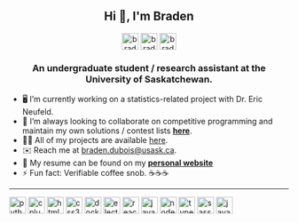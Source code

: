 <h2 align="center">Hi 👋, I'm Braden</h1>

<p align="center">
<a href="https://github.com/bradendubois" target="blank"><img align="center" src="https://cdn.jsdelivr.net/npm/simple-icons@3.0.1/icons/github.svg" alt="bradendubois" height="30" width="30" /></a>
<a href="https://linkedin.com/in/bradendubois" target="blank"><img align="center" src="https://cdn.jsdelivr.net/npm/simple-icons@3.0.1/icons/linkedin.svg" alt="bradendubois" height="30" width="30" /></a>
<a href="mailto:braden.dubois@usask.ca" target="blank"><img align="center" src="https://cdn.jsdelivr.net/npm/simple-icons@3.0.1/icons/gmail.svg" alt="bradendubois" height="30" width="30" /></a>
</p>

<h3 align="center">An undergraduate student / research assistant at the University of Saskatchewan.</h3>

- 🖥️ I’m currently working on a statistics-related project with Dr. Eric Neufeld.
- 👯 I’m always looking to collaborate on competitive programming and maintain my own solutions / contest lists [**here**](https://github.com/bradendubois/competitive-programming).
- 👨‍💻 All of my projects are available [here](https://github.com/bradendubois?tab=repositories).
- ✉️ Reach me at [braden.dubois@usask.ca](mailto:braden.dubois@usask.ca).
- 📄 My resume can be found on my [**personal website**](bradendubois.dev)
- ⚡ Fun fact: Verifiable coffee snob. ☕☕☕

<hr />

<p align="left">
    <img src="https://konpa.github.io/devicon/devicon.git/icons/python/python-original-wordmark.svg" alt="python" width="30" height="30"/>
    <img src="https://konpa.github.io/devicon/devicon.git/icons/cplusplus/cplusplus-original.svg" alt="cplusplus" width="30" height="30"/> 
    <img src="https://konpa.github.io/devicon/devicon.git/icons/html5/html5-original-wordmark.svg" alt="html5" width="30" height="30"/>
    <img src="https://konpa.github.io/devicon/devicon.git/icons/css3/css3-original-wordmark.svg" alt="css3" width="30" height="30"/> 
    <img src="https://konpa.github.io/devicon/devicon.git/icons/docker/docker-original-wordmark.svg" alt="docker" width="30" height="30"/>
    <img src="https://konpa.github.io/devicon/devicon.git/icons/electron/electron-original.svg" alt="electron" width="30" height="30"/>
    <img src="https://konpa.github.io/devicon/devicon.git/icons/react/react-original-wordmark.svg" alt="react" width="30" height="30"/>  
    <img src="https://konpa.github.io/devicon/devicon.git/icons/javascript/javascript-original.svg" alt="javascript" width="30" height="30"/> 
    <img src="https://konpa.github.io/devicon/devicon.git/icons/nodejs/nodejs-original-wordmark.svg" alt="nodejs" width="30" height="30"/>
    <img src="https://konpa.github.io/devicon/devicon.git/icons/typescript/typescript-original.svg" alt="typescript" width="30" height="30"/> 
    <img src="https://konpa.github.io/devicon/devicon.git/icons/sass/sass-original.svg" alt="sass" width="30" height="30"/> 
    <img src="https://konpa.github.io/devicon/devicon.git/icons/java/java-original-wordmark.svg" alt="java" width="30" height="30"/>  
</p>

